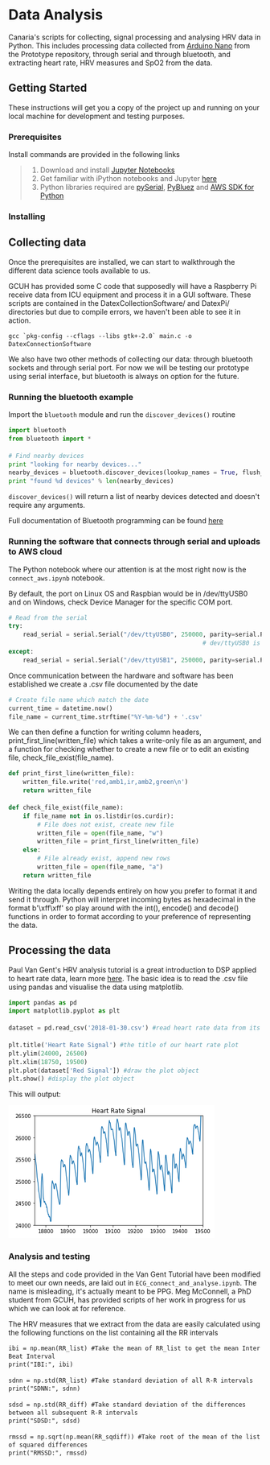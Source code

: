 # Data Analysis

Canaria's scripts for collecting, signal processing and analysing HRV data in Python. This includes processing data collected from [Arduino Nano](https://github.com/TeamCanaria/Prototype) from the Prototype repository, through serial and through bluetooth, and extracting heart rate, HRV measures and SpO2 from the data.

## Getting Started

These instructions will get you a copy of the project up and running on your local machine for development and testing purposes.

### Prerequisites
Install commands are provided in the following links

>1. Download and install [Jupyter Notebooks](https://jupyter.org/install.html)
>2. Get familiar with iPython notebooks and Jupyter [here](https://www.datacamp.com/community/tutorials/tutorial-jupyter-notebook)
>3. Python libraries required are [pySerial](https://github.com/pyserial/pyserial),  [PyBluez](https://github.com/karulis/pybluez) and [AWS SDK for Python](https://aws.amazon.com/sdk-for-python/)

### Installing

## Collecting data

Once the prerequisites are installed, we can start to walkthrough the different data science tools available to us.

GCUH has provided some C code that supposedly will have a Raspberry Pi receive data from ICU equipment and process it in a GUI software. These scripts are contained in the DatexCollectionSoftware/ and DatexPi/ directories but due to compile errors, we haven't been able to see it in action.

```
gcc `pkg-config --cflags --libs gtk+-2.0` main.c -o DatexConnectionSoftware
```

We also have two other methods of collecting our data: through bluetooth sockets and through serial port. For now we will be testing our prototype using serial interface, but bluetooth is always on option for the future.

### Running the bluetooth example

Import the `bluetooth` module and run the `discover_devices()` routine

```python
import bluetooth
from bluetooth import *

# Find nearby devices
print "looking for nearby devices..."
nearby_devices = bluetooth.discover_devices(lookup_names = True, flush_cache = True, duration = 20)
print "found %d devices" % len(nearby_devices)
```

`discover_devices()` will return a list of nearby devices detected and doesn't require any arguments.

Full documentation of Bluetooth programming can be found [here](https://people.csail.mit.edu/albert/bluez-intro/index.html)

### Running the software that connects through serial and uploads to AWS cloud

The Python notebook where our attention is at the most right now is the `connect_aws.ipynb` notebook.

By default, the port on Linux OS and Raspbian would be in /dev/ttyUSB0 and on Windows, check Device Manager for the specific COM port.

```python
# Read from the serial
try:
    read_serial = serial.Serial("/dev/ttyUSB0", 250000, parity=serial.PARITY_NONE, stopbits=serial.STOPBITS_ONE, bytesize=serial.EIGHTBITS) # 115200 is the serial number in Arduino code
                                                      # dev/ttyUSB0 is the port number optain from ls/dev/tty*
except:
    read_serial = serial.Serial("/dev/ttyUSB1", 250000, parity=serial.PARITY_NONE, stopbits=serial.STOPBITS_ONE, bytesize=serial.EIGHTBITS)
```

Once communication between the hardware and software has been established we create a .csv file documented by the date

```python
# Create file name which match the date
current_time = datetime.now()
file_name = current_time.strftime("%Y-%m-%d") + '.csv'
```

We can then define a function for writing column headers, print_first_line(written_file) which takes a write-only file as an argument, and a function for checking whether to create a new file or to edit an existing file, check_file_exist(file_name).

```python
def print_first_line(written_file):
    written_file.write('red,amb1,ir,amb2,green\n')
    return written_file

def check_file_exist(file_name):
    if file_name not in os.listdir(os.curdir):
        # File does not exist, create new file
        written_file = open(file_name, "w")
        written_file = print_first_line(written_file)
    else:
        # File already exist, append new rows
        written_file = open(file_name, "a")
    return written_file
```

Writing the data locally depends entirely on how you prefer to format it and send it through. Python will interpret incoming bytes as hexadecimal in the format b'\xff\xff' so play around with the int(), encode() and decode() functions in order to format according to your preference of representing the data.

## Processing the data

Paul Van Gent's HRV analysis tutorial is a great introduction to DSP applied to heart rate data, learn more [here](https://github.com/paulvangentcom/heartrate_analysis_python). The basic idea is to read the .csv file using pandas and visualise the data using matplotlib.

```python
import pandas as pd
import matplotlib.pyplot as plt

dataset = pd.read_csv('2018-01-30.csv') #read heart rate data from its csv file

plt.title('Heart Rate Signal') #the title of our heart rate plot
plt.ylim(24000, 26500)
plt.xlim(18750, 19500)
plt.plot(dataset['Red Signal']) #draw the plot object
plt.show() #display the plot object
```

This will output:

![signal](https://github.com/TeamCanaria/DataAnalysis/blob/master/images/signal1.png)

### Analysis and testing

All the steps and code provided in the Van Gent Tutorial have been modified to meet our own needs, are laid out in `ECG_connect_and_analyse.ipynb`. The name is misleading, it's actually meant to be PPG. Meg McConnell, a PhD student from GCUH, has provided scripts of her work in progress for us which we can look at for reference.   

The HRV measures that we extract from the data are easily calculated using the following functions on the list containing all the RR intervals

```
ibi = np.mean(RR_list) #Take the mean of RR_list to get the mean Inter Beat Interval
print("IBI:", ibi)

sdnn = np.std(RR_list) #Take standard deviation of all R-R intervals
print("SDNN:", sdnn)

sdsd = np.std(RR_diff) #Take standard deviation of the differences between all subsequent R-R intervals
print("SDSD:", sdsd)

rmssd = np.sqrt(np.mean(RR_sqdiff)) #Take root of the mean of the list of squared differences
print("RMSSD:", rmssd)
```
